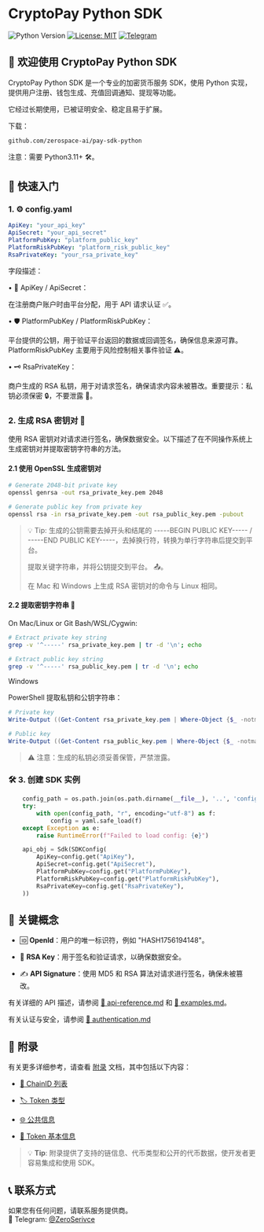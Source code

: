# CryptoPay Python SDK

![Python Version](https://img.shields.io/badge/python-3.11+-blue.svg)
[![License: MIT](https://img.shields.io/badge/License-MIT-yellow.svg)](https://opensource.org/licenses/MIT)
[![Telegram](https://img.shields.io/badge/chat-Telegram-blue?logo=telegram)](https://t.me/ZeroSerivce)

## 🌟 欢迎使用 CryptoPay Python SDK

CryptoPay Python SDK 是一个专业的加密货币服务 SDK，使用 Python 实现，提供用户注册、钱包生成、充值回调通知、提现等功能。

它经过长期使用，已被证明安全、稳定且易于扩展。

下载：

```bash
github.com/zerospace-ai/pay-sdk-python
```

注意：需要 Python3.11+ 🛠️。

## 🚀 快速入门
### 1. ⚙️ config.yaml

```yaml
ApiKey: "your_api_key"
ApiSecret: "your_api_secret"
PlatformPubKey: "platform_public_key"
PlatformRiskPubKey: "platform_risk_public_key"
RsaPrivateKey: "your_rsa_private_key"
```

字段描述：

• 🔑 ApiKey / ApiSecret：

在注册商户账户时由平台分配，用于 API 请求认证 ✅。

• 🛡️ PlatformPubKey / PlatformRiskPubKey：

平台提供的公钥，用于验证平台返回的数据或回调签名，确保信息来源可靠。PlatformRiskPubKey 主要用于风险控制相关事件验证 ⚠️。

• 🗝️ RsaPrivateKey：

商户生成的 RSA 私钥，用于对请求签名，确保请求内容未被篡改。重要提示：私钥必须保密 🔒，不要泄露 🚫。

### 2. 生成 RSA 密钥对 🔐

使用 RSA 密钥对对请求进行签名，确保数据安全。以下描述了在不同操作系统上生成密钥对并提取密钥字符串的方法。

#### 2.1 使用 OpenSSL 生成密钥对

```bash
# Generate 2048-bit private key
openssl genrsa -out rsa_private_key.pem 2048

# Generate public key from private key
openssl rsa -in rsa_private_key.pem -out rsa_public_key.pem -pubout
```

> 💡 Tip: 生成的公钥需要去掉开头和结尾的 -----BEGIN PUBLIC KEY----- / -----END PUBLIC KEY-----，去掉换行符，转换为单行字符串后提交到平台。
> 
> 提取关键字符串，并将公钥提交到平台。 📤。
>
> 在 Mac 和 Windows 上生成 RSA 密钥对的命令与 Linux 相同。

#### 2.2 提取密钥字符串 🔑

On Mac/Linux or Git Bash/WSL/Cygwin:

```bash
# Extract private key string
grep -v '^-----' rsa_private_key.pem | tr -d '\n'; echo

# Extract public key string
grep -v '^-----' rsa_public_key.pem | tr -d '\n'; echo
```

Windows

PowerShell 提取私钥和公钥字符串：

```powershell
# Private key
Write-Output ((Get-Content rsa_private_key.pem | Where-Object {$_ -notmatch "^-----"}) -join "")

# Public key
Write-Output ((Get-Content rsa_public_key.pem | Where-Object {$_ -notmatch "^-----"}) -join "")
```

> ⚠️ 注意：生成的私钥必须妥善保管，严禁泄露。


### 🛠️ 3. 创建 SDK 实例

```python
    config_path = os.path.join(os.path.dirname(__file__), '..', 'config.yaml')
    try:
        with open(config_path, "r", encoding="utf-8") as f:
            config = yaml.safe_load(f)
    except Exception as e:
        raise RuntimeError(f"Failed to load config: {e}")

    api_obj = Sdk(SDKConfig(
        ApiKey=config.get("ApiKey"),
        ApiSecret=config.get("ApiSecret"),
        PlatformPubKey=config.get("PlatformPubKey"),
        PlatformRiskPubKey=config.get("PlatformRiskPubKey"),
        RsaPrivateKey=config.get("RsaPrivateKey"),
    ))
```

## 🔑 关键概念

- 🆔 **OpenId**：用户的唯一标识符，例如 "HASH1756194148"。

- 🔐 **RSA Key**：用于签名和验证请求，以确保数据安全。

- ✍️ **API Signature**：使用 MD5 和 RSA 算法对请求进行签名，确保未被篡改。

有关详细的 API 描述，请参阅 [🧩 api-reference.md](./api-reference.md) 和 [🧩 examples.md](./examples.md)。

有关认证与安全，请参阅 [🧩 authentication.md](./authentication.md)

## 📎 附录

有关更多详细参考，请查看 [附录](./appendix.md) 文档，其中包括以下内容：

- [🧩 ChainID 列表](./appendix.md#-chainid-列表)

- [🏷️ Token 类型](./appendix.md#-token-类型)

- [🌐 公共信息](./appendix.md#-公共信息)

- [🔰 Token 基本信息](./appendix.md#-token-基本信息)

> 💡 **Tip**: 附录提供了支持的链信息、代币类型和公开的代币数据，使开发者更容易集成和使用 SDK。

## 📞 联系方式

如果您有任何问题，请联系服务提供商。  
💬 Telegram: [@ZeroSerivce](https://t.me/ZeroSerivce)
